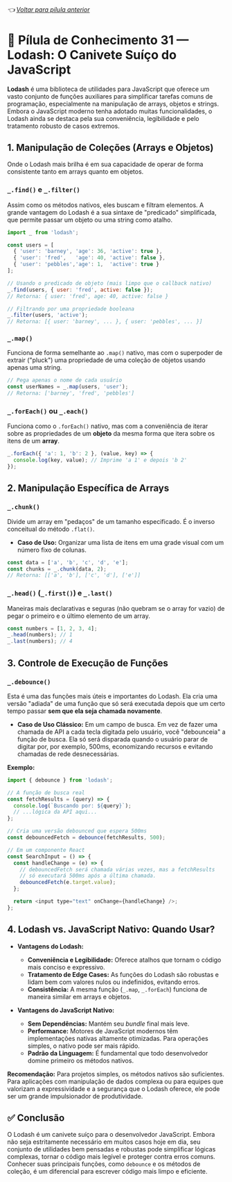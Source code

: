 ###### 👈 [Voltar para pílula anterior](https://github.com/ewerton5/reactJS-knowledge-nuggets/blob/main/content/030-advanced-hooks.md)

# 📘 Pílula de Conhecimento 31 — Lodash: O Canivete Suíço do JavaScript

**Lodash** é uma biblioteca de utilidades para JavaScript que oferece um vasto conjunto de funções auxiliares para simplificar tarefas comuns de programação, especialmente na manipulação de arrays, objetos e strings. Embora o JavaScript moderno tenha adotado muitas funcionalidades, o Lodash ainda se destaca pela sua conveniência, legibilidade e pelo tratamento robusto de casos extremos.

## 1\. Manipulação de Coleções (Arrays e Objetos)

Onde o Lodash mais brilha é em sua capacidade de operar de forma consistente tanto em arrays quanto em objetos.

### `_.find()` e `_.filter()`

Assim como os métodos nativos, eles buscam e filtram elementos. A grande vantagem do Lodash é a sua sintaxe de "predicado" simplificada, que permite passar um objeto ou uma string como atalho.

```javascript
import _ from 'lodash';

const users = [
  { 'user': 'barney', 'age': 36, 'active': true },
  { 'user': 'fred',   'age': 40, 'active': false },
  { 'user': 'pebbles','age': 1,  'active': true }
];

// Usando o predicado de objeto (mais limpo que o callback nativo)
_.find(users, { user: 'fred', active: false });
// Retorna: { user: 'fred', age: 40, active: false }

// Filtrando por uma propriedade booleana
_.filter(users, 'active');
// Retorna: [{ user: 'barney', ... }, { user: 'pebbles', ... }]
```

### `_.map()`

Funciona de forma semelhante ao `.map()` nativo, mas com o superpoder de extrair ("pluck") uma propriedade de uma coleção de objetos usando apenas uma string.

```javascript
// Pega apenas o nome de cada usuário
const userNames = _.map(users, 'user');
// Retorna: ['barney', 'fred', 'pebbles']
```

### `_.forEach()` ou `_.each()`

Funciona como o `.forEach()` nativo, mas com a conveniência de iterar sobre as propriedades de um **objeto** da mesma forma que itera sobre os itens de um **array**.

```javascript
_.forEach({ 'a': 1, 'b': 2 }, (value, key) => {
  console.log(key, value); // Imprime 'a 1' e depois 'b 2'
});
```

## 2\. Manipulação Específica de Arrays

### `_.chunk()`

Divide um array em "pedaços" de um tamanho especificado. É o inverso conceitual do método `.flat()`.

  * **Caso de Uso:** Organizar uma lista de itens em uma grade visual com um número fixo de colunas.

<!-- end list -->

```javascript
const data = ['a', 'b', 'c', 'd', 'e'];
const chunks = _.chunk(data, 2);
// Retorna: [['a', 'b'], ['c', 'd'], ['e']]
```

### `_.head()` (`_.first()`) e `_.last()`

Maneiras mais declarativas e seguras (não quebram se o array for vazio) de pegar o primeiro e o último elemento de um array.

```javascript
const numbers = [1, 2, 3, 4];
_.head(numbers); // 1
_.last(numbers); // 4
```

## 3\. Controle de Execução de Funções

### `_.debounce()`

Esta é uma das funções mais úteis e importantes do Lodash. Ela cria uma versão "adiada" de uma função que só será executada depois que um certo tempo passar **sem que ela seja chamada novamente**.

  * **Caso de Uso Clássico:** Em um campo de busca. Em vez de fazer uma chamada de API a cada tecla digitada pelo usuário, você "debounceia" a função de busca. Ela só será disparada quando o usuário parar de digitar por, por exemplo, 500ms, economizando recursos e evitando chamadas de rede desnecessárias.

**Exemplo:**

```javascript
import { debounce } from 'lodash';

// A função de busca real
const fetchResults = (query) => {
  console.log(`Buscando por: ${query}`);
  // ...lógica da API aqui...
};

// Cria uma versão debounced que espera 500ms
const debouncedFetch = debounce(fetchResults, 500);

// Em um componente React
const SearchInput = () => {
  const handleChange = (e) => {
    // debouncedFetch será chamada várias vezes, mas a fetchResults
    // só executará 500ms após a última chamada.
    debouncedFetch(e.target.value);
  };

  return <input type="text" onChange={handleChange} />;
};
```

## 4\. Lodash vs. JavaScript Nativo: Quando Usar?

  * **Vantagens do Lodash:**

      * **Conveniência e Legibilidade:** Oferece atalhos que tornam o código mais conciso e expressivo.
      * **Tratamento de Edge Cases:** As funções do Lodash são robustas e lidam bem com valores nulos ou indefinidos, evitando erros.
      * **Consistência:** A mesma função (`_.map`, `_.forEach`) funciona de maneira similar em arrays e objetos.

  * **Vantagens do JavaScript Nativo:**

      * **Sem Dependências:** Mantém seu *bundle* final mais leve.
      * **Performance:** Motores de JavaScript modernos têm implementações nativas altamente otimizadas. Para operações simples, o nativo pode ser mais rápido.
      * **Padrão da Linguagem:** É fundamental que todo desenvolvedor domine primeiro os métodos nativos.

**Recomendação:** Para projetos simples, os métodos nativos são suficientes. Para aplicações com manipulação de dados complexa ou para equipes que valorizam a expressividade e a segurança que o Lodash oferece, ele pode ser um grande impulsionador de produtividade.

## ✅ Conclusão

O Lodash é um canivete suíço para o desenvolvedor JavaScript. Embora não seja estritamente necessário em muitos casos hoje em dia, seu conjunto de utilidades bem pensadas e robustas pode simplificar lógicas complexas, tornar o código mais legível e proteger contra erros comuns. Conhecer suas principais funções, como `debounce` e os métodos de coleção, é um diferencial para escrever código mais limpo e eficiente.
